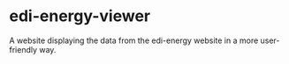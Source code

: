 edi-energy-viewer
=================

A website displaying the data from the edi-energy website in a more user-friendly way.
